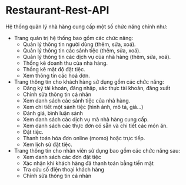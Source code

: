 # Restaurant-Rest-API

Hệ thống quản lý nhà hàng cung cấp một số chức năng chính như:
* Trang quản trị hệ thống bao gồm các chức năng:
    + Quản lý thông tin người dùng (thêm, sửa, xoá).
    + Quản lý thông tin các sảnh tiệc (thêm, sửa, xoá).
    + Quản lý thông tin các dịch vụ của nhà hàng (thêm, sửa, xoá).
    + Thống kê doanh thu của nhà hàng.
    + Thống kê mật độ đặt tiệc.
    + Xem thông tin các hoá đơn.
* Trang thông tin cho khách hàng sử dụng gồm các chức năng:
    + Đăng ký tài khoản, đăng nhập, xác thực tài khoản, đăng xuất
    + Chỉnh sửa thông tin cá nhân
    + Xem danh sách các sảnh tiệc của nhà hàng.
    + Xem chi tiết một sảnh tiệc (hình ảnh, mô tả, giá…)
    + Đánh giá, bình luận sảnh
    + Xem danh sách các dịch vụ mà nhà hàng cung cấp.
    + Xem danh sách các thực đơn có sẵn và chi tiết các món ăn.
    + Đặt tiệc.
    + Thanh toán hóa đơn online (momo) hoặc trực tiếp.
    + Xem lịch sử đặt tiệc.
* Trang thông tin cho nhân viên sử dụng bao gồm các chức năng sau:
    + Xem danh sách các đơn đặt tiệc
    + Xác nhận khi khách hàng đã thanh toán bằng tiền mặt
    + Tra cứu số điện thoại khách hàng
    + Chỉnh sửa thông tin cá nhân
